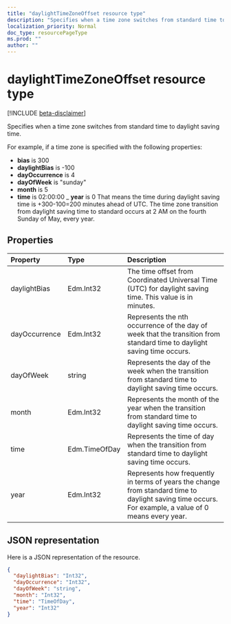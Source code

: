 ```yaml
---
title: "daylightTimeZoneOffset resource type"
description: "Specifies when a time zone switches from standard time to daylight saving time."
localization_priority: Normal
doc_type: resourcePageType
ms.prod: ""
author: ""
---
```


# daylightTimeZoneOffset resource type

[!INCLUDE [beta-disclaimer](../../includes/beta-disclaimer.md)]

Specifies when a time zone switches from standard time to daylight saving time.

For example, if a time zone is specified with the following properties:

- **bias** is 300
- **daylightBias** is -100
- **dayOccurrence** is 4
- **dayOfWeek** is "sunday"
- **month** is 5
- **time** is 02:00:00
_ **year** is 0
That means the time during daylight saving time is +300-100=200 minutes ahead of UTC. The time zone transition from 
daylight saving time to standard occurs at 2 AM on the fourth Sunday of May, every year.


## Properties
| Property	   | Type	|Description|
|:---------------|:--------|:----------|
| daylightBias | Edm.Int32 | The time offset from Coordinated Universal Time (UTC) for daylight saving time. This value is in minutes.  |
| dayOccurrence | Edm.Int32 | Represents the nth occurrence of the day of week that the transition from standard time to daylight saving time occurs. |
| dayOfWeek | string | Represents the day of the week when the transition from standard time to daylight saving time occurs. |
| month | Edm.Int32 | Represents the month of the year when the transition from standard time to daylight saving time occurs. |
| time | Edm.TimeOfDay | Represents the time of day when the transition from standard time to daylight saving time occurs. |
| year | Edm.Int32 | Represents how frequently in terms of years the change from standard time to daylight saving time occurs. For example, a value of 0 means every year.|


## JSON representation

Here is a JSON representation of the resource.

<!-- {
  "blockType": "resource",
  "optionalProperties": [

  ],
  "@odata.type": "microsoft.graph.daylightTimeZoneOffset"
}-->

```json
{
  "daylightBias": "Int32",
  "dayOccurrence": "Int32",
  "dayOfWeek": "string",
  "month": "Int32",
  "time": "TimeOfDay",
  "year": "Int32"
}

```

<!-- uuid: 8fcb5dbc-d5aa-4681-8e31-b001d5168d79
2015-10-25 14:57:30 UTC -->
<!--
{
  "type": "#page.annotation",
  "description": "daylightTimeZoneOffset resource",
  "keywords": "",
  "section": "documentation",
  "tocPath": "",
  "suppressions": []
}
-->
